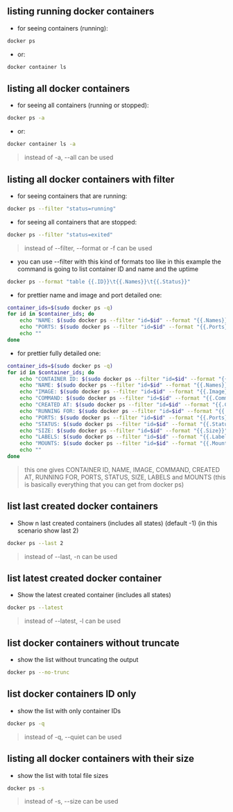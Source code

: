 ## listing running docker containers 
- for seeing containers (running):
``` bash
docker ps
```
- or:
``` bash
docker container ls
```
## listing all docker containers
- for seeing all containers (running or stopped):
``` bash
docker ps -a
```
- or:
``` bash
docker container ls -a
```
>instead of -a, --all can be used
## listing all docker containers with filter
- for seeing containers that are running:
``` bash
docker ps --filter "status=running"
```
- for seeing all containers that are stopped:
``` bash
docker ps --filter "status=exited"
```
>instead of --filter, --format or -f can be used
- you can use --filter with this kind of formats too like in this example the command is going to list container ID and name and the uptime 
``` bash
docker ps --format "table {{.ID}}\t{{.Names}}\t{{.Status}}"
```
- for prettier name and image and port detailed one:
``` bash
container_ids=$(sudo docker ps -q)
for id in $container_ids; do
    echo "NAME: $(sudo docker ps --filter "id=$id" --format "{{.Names}}")    IMAGE: $(sudo docker ps --filter "id=$id" --format "{{.Image}}")"
    echo "PORTS: $(sudo docker ps --filter "id=$id" --format "{{.Ports}}")"
    echo ""
done
```
- for prettier fully detailed one:
``` bash
container_ids=$(sudo docker ps -q)
for id in $container_ids; do
    echo "CONTAINER ID: $(sudo docker ps --filter "id=$id" --format "{{.ID}}")"
    echo "NAME: $(sudo docker ps --filter "id=$id" --format "{{.Names}}")"
    echo "IMAGE: $(sudo docker ps --filter "id=$id" --format "{{.Image}}")"
    echo "COMMAND: $(sudo docker ps --filter "id=$id" --format "{{.Command}}")"
    echo "CREATED AT: $(sudo docker ps --filter "id=$id" --format "{{.CreatedAt}}")"
    echo "RUNNING FOR: $(sudo docker ps --filter "id=$id" --format "{{.RunningFor}}")"
    echo "PORTS: $(sudo docker ps --filter "id=$id" --format "{{.Ports}}")"
    echo "STATUS: $(sudo docker ps --filter "id=$id" --format "{{.Status}}")"
    echo "SIZE: $(sudo docker ps --filter "id=$id" --format "{{.Size}}")"
    echo "LABELS: $(sudo docker ps --filter "id=$id" --format "{{.Labels}}")"
    echo "MOUNTS: $(sudo docker ps --filter "id=$id" --format "{{.Mounts}}")"
    echo ""
done
```
> this one gives CONTAINER ID, NAME, IMAGE, COMMAND, CREATED AT, RUNNING FOR, PORTS, STATUS, SIZE, LABELS and MOUNTS (this is basically everything that you can get from docker ps)
## list last created docker containers
- Show n last created containers (includes all states) (default -1) (in this scenario show last 2)
``` bash
docker ps --last 2
```
>instead of --last, -n can be used
## list latest created docker container 
- Show the latest created container (includes all states)
``` bash
docker ps --latest
```
>instead of --latest, -l can be used
## list docker containers without truncate
- show the list without truncating the output
``` bash
docker ps --no-trunc
```
## list docker containers ID only
- show the list with only container IDs
``` bash
docker ps -q
```
>instead of -q, --quiet can be used
## listing all docker containers with their size
- show the list with total file sizes
``` bash
docker ps -s
```
>instead of -s, --size can be used

